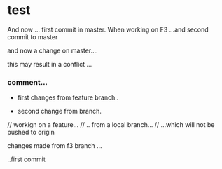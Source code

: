 test
====

And now ... first commit in master. When working on F3 
...and second commit to master 

and now a change on master.... 

this may result in a conflict ... 



### comment...


* first changes from feature branch.. 

* second change from branch.

// workign on a feature... 
// .. from a local branch... 
// ...which will not be pushed to origin

changes made from f3 branch  ... 

..first commit


